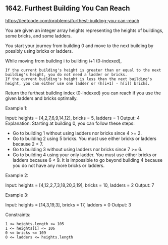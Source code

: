 ## 1642. Furthest Building You Can Reach

https://leetcode.com/problems/furthest-building-you-can-reach

You are given an integer array heights representing the heights of buildings, some bricks, and some ladders.

You start your journey from building 0 and move to the next building by possibly using bricks or ladders.

While moving from building i to building i+1 (0-indexed),

    If the current building's height is greater than or equal to the next building's height, you do not need a ladder or bricks.
    If the current building's height is less than the next building's height, you can either use one ladder or (h[i+1] - h[i]) bricks.

Return the furthest building index (0-indexed) you can reach if you use the given ladders and bricks optimally.

Example 1:

Input: heights = [4,2,7,6,9,14,12], bricks = 5, ladders = 1
Output: 4
Explanation: Starting at building 0, you can follow these steps:

- Go to building 1 without using ladders nor bricks since 4 >= 2.
- Go to building 2 using 5 bricks. You must use either bricks or ladders because 2 < 7.
- Go to building 3 without using ladders nor bricks since 7 >= 6.
- Go to building 4 using your only ladder. You must use either bricks or ladders because 6 < 9.
  It is impossible to go beyond building 4 because you do not have any more bricks or ladders.

Example 2:

Input: heights = [4,12,2,7,3,18,20,3,19], bricks = 10, ladders = 2
Output: 7

Example 3:

Input: heights = [14,3,19,3], bricks = 17, ladders = 0
Output: 3

Constraints:

    1 <= heights.length <= 105
    1 <= heights[i] <= 106
    0 <= bricks <= 109
    0 <= ladders <= heights.length
